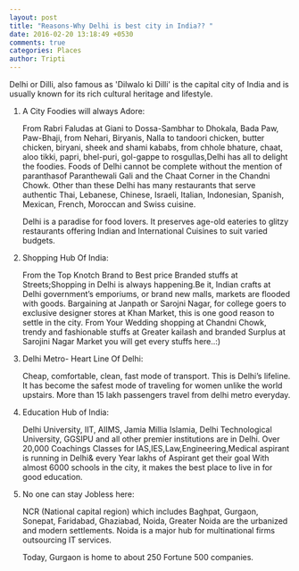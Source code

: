 ```yaml
---
layout: post
title: "Reasons-Why Delhi is best city in India?? "
date: 2016-02-20 13:18:49 +0530
comments: true
categories: Places
author: Tripti
---
```


Delhi or Dilli, also famous as 'Dilwalo ki Dilli' is the capital city of India and is usually known for its rich cultural heritage and lifestyle.
<!-- more -->

1. A City Foodies will always Adore:

   From Rabri Faludas at Giani to Dossa-Sambhar to Dhokala, Bada Paw, Paw-Bhaji, from Nehari, Biryanis, Nalla to tandoori chicken, butter chicken, biryani, sheek and shami kababs, from chhole bhature, chaat, aloo tikki, papri,
   bhel-puri, gol-gappe to rosgullas,Delhi has all to delight the foodies.
   Foods of Delhi cannot be complete without the mention of paranthasof Paranthewali Gali and the Chaat Corner in the Chandni Chowk.
   Other than these Delhi has many restaurants that serve authentic Thai, Lebanese, Chinese, Israeli, Italian, Indonesian, Spanish, Mexican, French, Moroccan and Swiss cuisine.
   
   Delhi is a paradise for food lovers. It preserves age-old eateries to glitzy restaurants offering Indian and International Cuisines to suit varied budgets.

2. Shopping Hub Of India: 

   From the Top Knotch Brand to Best price Branded stuffs at Streets;Shopping in Delhi is always happening.Be it, Indian crafts at Delhi government’s emporiums, or brand new malls, markets are flooded with goods.
   Bargaining at Janpath or Sarojni Nagar, for college goers to exclusive designer stores at Khan Market, this is one good reason to settle in the city. 
   From Your Wedding shopping at Chandni Chowk, trendy and fashionable stuffs at Greater kailash and branded Surplus at Sarojini Nagar Market you will get every stuffs here..:)

3. Delhi Metro- Heart Line Of Delhi:

   Cheap, comfortable, clean, fast mode of transport. This is Delhi’s lifeline. It has become the safest mode of traveling for women unlike the world upstairs.
   More than 15 lakh passengers travel from delhi metro everyday.

4. Education Hub of India:

   Delhi University, IIT, AIIMS, Jamia Millia Islamia, Delhi Technological University, GGSIPU and all other premier institutions are in Delhi. 
   Over 20,000  Coachings Classes for IAS,IES,Law,Engineering,Medical aspirant is running in Delhi& every Year lakhs of Aspirant get their goal 
   With almost 6000 schools in the city, it makes the best place to live in for good education.

5. No one can stay Jobless here: 

   NCR (National capital region)  which includes Baghpat, Gurgaon, Sonepat, Faridabad, Ghaziabad, Noida, Greater Noida are the urbanized and modern settlements. Noida is a major hub for multinational firms outsourcing IT services. 

   Today, Gurgaon is home to about 250 Fortune 500 companies.
